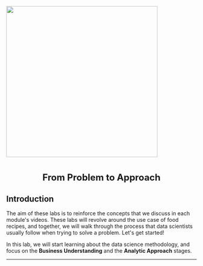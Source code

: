 <a href="https://cognitiveclass.ai"><img src = "https://ibm.box.com/shared/static/9gegpsmnsoo25ikkbl4qzlvlyjbgxs5x.png" width = 400> </a>

<h1 align=center><font size = 5>From Problem to Approach</font></h1>

## Introduction

The aim of these labs is to reinforce the concepts that we discuss in each module's videos. These labs will revolve around the use case of food recipes, and together, we will walk through the process that data scientists usually follow when trying to solve a problem. Let's get started!

In this lab, we will start learning about the data science methodology, and focus on the **Business Understanding** and the **Analytic Approach** stages.

------------
